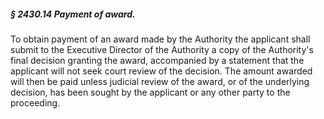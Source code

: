 ##### § 2430.14 Payment of award. #####

To obtain payment of an award made by the Authority the applicant shall submit to the Executive Director of the Authority a copy of the Authority's final decision granting the award, accompanied by a statement that the applicant will not seek court review of the decision. The amount awarded will then be paid unless judicial review of the award, or of the underlying decision, has been sought by the applicant or any other party to the proceeding.